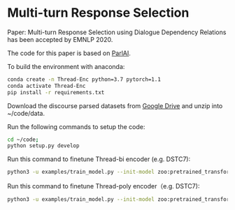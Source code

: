 # Multi-turn Response Selection

Paper: Multi-turn Response Selection using Dialogue Dependency Relations has been accepted by EMNLP 2020.

The code for this paper is based on [ParlAI](http://parl.ai). 


To build the environment with anaconda:
```bash
conda create -n Thread-Enc python=3.7 pytorch=1.1
conda activate Thread-Enc
pip install -r requirements.txt
```


Download the discourse parsed datasets from [Google Drive](https://drive.google.com/file/d/1nDZsFtkuGJIIqv3-7vw21PBjSPmqoMTp/view?usp=sharing) and unzip into ~/code/data. 

Run the following commands to setup the code:
```bash
cd ~/code; 
python setup.py develop
```

Run this command to finetune Thread-bi encoder (e.g. DSTC7):

```bash
python3 -u examples/train_model.py --init-model zoo:pretrained_transformers/poly_model_huge_reddit/model --shuffle True --eval-batchsize 4 --batchsize 32  --model transformer/parencoder --warmup_updates 100 --lr-scheduler-patience 0 --lr-scheduler-decay 0.4 -lr 5e-05 --data-parallel True --history-size 20 --label-truncate 72 --text-truncate 360 -vp 3 -veps 0.5 --validation-metric accuracy --validation-metric-mode max --save-after-valid True --log_every_n_secs 20 --candidates batch --dict-tokenizer bpe  --dict-lower True --optimizer adamax --output-scaling 0.06 --variant xlm --reduction_type mean --share-encoders False --learn-positional-embeddings True --n-layers 12 --n-heads 12 --ffn-size 3072 --attention-dropout 0.1 --relu-dropout 0.0 --dropout 0.1 --n-positions 1024 --embedding-size 768 --activation gelu --embeddings-scale False --n-segments 2 --learn-embeddings True --share-word-embeddings False --dict-endtoken __start__ -pyt par_dstc7 --fp16 False --par_type basic --par_num 4 --reduction-type mean --parencoder-type codes --model-file ./thread_bi_dstc7
```
Run this command to finetune Thread-poly encoder（e.g. DSTC7):
```bash
python3 -u examples/train_model.py --init-model zoo:pretrained_transformers/poly_model_huge_reddit/model -pyt par_dstc7 --eval-batchsize 4 --batchsize 32  --model transformer/parpolyencoder --warmup_updates 100 --lr-scheduler-patience 0 --lr-scheduler-decay 0.4 -lr 5e-05 --data-parallel True --history-size 20 --label-truncate 72 --text-truncate 360 -vp 3 -veps 0.5 --validation-metric accuracy --validation-metric-mode max --save-after-valid True --log_every_n_secs 20 --candidates batch --dict-tokenizer bpe  --dict-lower True --optimizer adamax --output-scaling 0.06 --variant xlm --reduction_type mean --share-encoders False --learn-positional-embeddings True --n-layers 12 --n-heads 12 --ffn-size 3072 --attention-dropout 0.1 --relu-dropout 0.0 --dropout 0.1 --n-positions 1024 --embedding-size 768 --activation gelu --embeddings-scale False --n-segments 2 --learn-embeddings True --share-word-embeddings False --dict-endtoken __start__ --fp16 False --polyencoder-type codes --codes-attention-type basic --poly-n-codes 64 --poly-attention-type basic --polyencoder-attention-keys context --par_type basic --par_num 4 --reduction-type mean --parencoder-type codes --model-file ./thread_poly_dstc7
```
